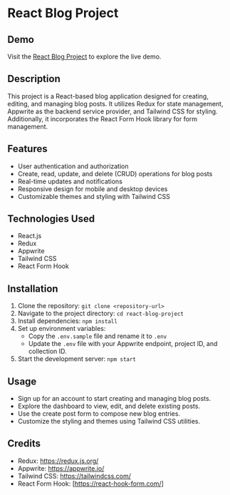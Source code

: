 # React Blog Project

## Demo
Visit the [React Blog Project](https://react-blog-project-quxu.vercel.app/) to explore the live demo.

## Description
This project is a React-based blog application designed for creating, editing, and managing blog posts. It utilizes Redux for state management, Appwrite as the backend service provider, and Tailwind CSS for styling. Additionally, it incorporates the React Form Hook library for form management.

## Features
- User authentication and authorization
- Create, read, update, and delete (CRUD) operations for blog posts
- Real-time updates and notifications
- Responsive design for mobile and desktop devices
- Customizable themes and styling with Tailwind CSS

## Technologies Used
- React.js
- Redux
- Appwrite
- Tailwind CSS
- React Form Hook

## Installation
1. Clone the repository: `git clone <repository-url>`
2. Navigate to the project directory: `cd react-blog-project`
3. Install dependencies: `npm install`
4. Set up environment variables:
   - Copy the `.env.sample` file and rename it to `.env`
   - Update the `.env` file with your Appwrite endpoint, project ID, and collection ID.
5. Start the development server: `npm start`

## Usage
- Sign up for an account to start creating and managing blog posts.
- Explore the dashboard to view, edit, and delete existing posts.
- Use the create post form to compose new blog entries.
- Customize the styling and themes using Tailwind CSS utilities.

## Credits
- Redux: https://redux.js.org/
- Appwrite: https://appwrite.io/
- Tailwind CSS: https://tailwindcss.com/
- React Form Hook: [https://react-hook-form.com/]
